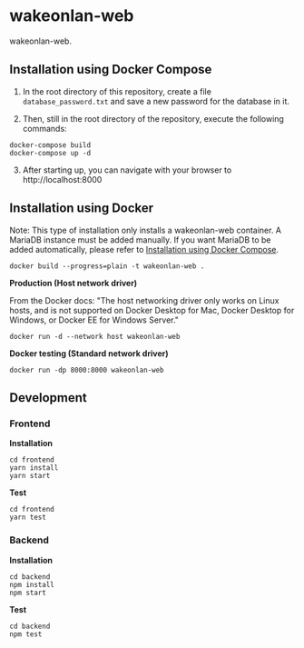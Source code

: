 # wakeonlan-web

wakeonlan-web.


## Installation using Docker Compose

1. In the root directory of this repository, create a file `database_password.txt` and save a new password for the database in it.

2. Then, still in the root directory of the repository, execute the following commands:
```
docker-compose build
docker-compose up -d
```

3. After starting up, you can navigate with your browser to http://localhost:8000


## Installation using Docker

Note: This type of installation only installs a wakeonlan-web container.
A MariaDB instance must be added manually.
If you want MariaDB to be added automatically, please refer to [Installation using Docker Compose](#installation-using-docker-compose).

    docker build --progress=plain -t wakeonlan-web .

**Production (Host network driver)**

From the Docker docs:
"The host networking driver only works on Linux hosts, and is not supported on Docker Desktop for Mac, Docker Desktop for Windows, or Docker EE for Windows Server."

    docker run -d --network host wakeonlan-web

**Docker testing (Standard network driver)**

    docker run -dp 8000:8000 wakeonlan-web


## Development

### Frontend

**Installation**

    cd frontend
    yarn install
    yarn start

**Test**

    cd frontend
    yarn test


### Backend

**Installation**

    cd backend
    npm install
    npm start

**Test**

    cd backend
    npm test
